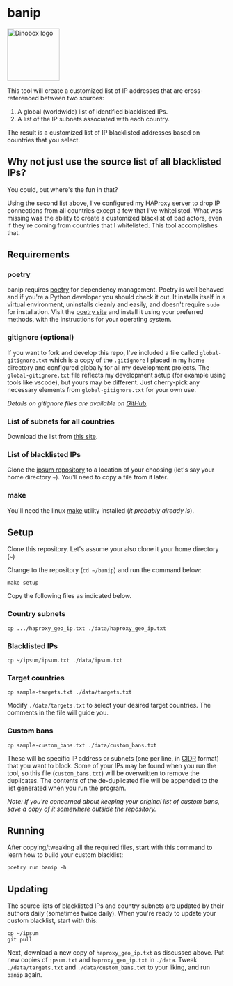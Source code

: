# banip

<img
src="https://drive.google.com/uc?export=view&id=1H04KVAA3ohH_dLXIrC0bXuJXDn3VutKc"
alt = "Dinobox logo" width="120"/>

This tool will create a customized list of IP addresses that are
cross-referenced between two sources:

1. A global (worldwide) list of identified blacklisted IPs.
2. A list of the IP subnets associated with each country.

The result is a customized list of IP blacklisted addresses based on
countries that you select.

## Why not just use the source list of all blacklisted IPs?

You could, but where's the fun in that?

Using the second list above, I've configured my HAProxy server to drop
IP connections from all countries except a few that I've whitelisted.
What was missing was the ability to create a customized blacklist of bad
actors, even if they're coming from countries that I whitelisted. This
tool accomplishes that.

## Requirements

### poetry

banip requires [poetry][def2] for dependency management. Poetry is well
behaved and if you're a Python developer you should check it out. It
installs itself in a virtual environment, uninstalls cleanly and easily,
and doesn't require `sudo` for installation. Visit the [poetry
site][def2] and install it using your preferred methods, with the
instructions for your operating system.

### gitignore (optional)

If you want to fork and develop this repo, I've included a file called
`global-gitignore.txt` which is a copy of the `.gitignore` I placed in
my home directory and configured globally for all my development
projects. The `global-gitignore.txt` file reflects my development setup
(for example using tools like vscode), but yours may be different. Just
cherry-pick any necessary elements from `global-gitignore.txt` for your
own use.

*Details on gitignore files are available on [GitHub][def3].*

### List of subnets for all countries

Download the list from [this site][def4].

### List of blacklisted IPs

Clone the [ipsum repository][def5] to a location of your choosing (let's
say your home directory `~`). You'll need to copy a file from it later.

### make

You'll need the linux [make][def6] utility installed (*it probably
already is*).

## Setup

Clone this repository. Let's assume your also clone it your home
directory (`~`)

Change to the repository (`cd ~/banip`) and run the command below:

```shell
make setup
```

Copy the following files as indicated below.

### Country subnets

```shell
cp .../haproxy_geo_ip.txt ./data/haproxy_geo_ip.txt
```

### Blacklisted IPs

```shell
cp ~/ipsum/ipsum.txt ./data/ipsum.txt
```

### Target countries

```shell
cp sample-targets.txt ./data/targets.txt
```

Modify `./data/targets.txt` to select your desired target countries. The
comments in the file will guide you.

### Custom bans

```shell
cp sample-custom_bans.txt ./data/custom_bans.txt
```

These will be specific IP address or subnets (one per line, in
[CIDR][def] format) that you want to block. Some of your IPs may be
found when you run the tool, so this file (`custom_bans.txt`) will be
overwritten to remove the duplicates. The contents of the de-duplicated
file will be appended to the list generated when you run the program.

*Note: If you're concerned about keeping your original list of custom
bans, save a copy of it somewhere outside the repository.*

## Running

After copying/tweaking all the required files, start with this command
to learn how to build your custom blacklist:

```shell
poetry run banip -h
```

## Updating

The source lists of blacklisted IPs and country subnets are updated by
their authors daily (sometimes twice daily). When you're ready to update
your custom blacklist, start with this:

```shell
cp ~/ipsum
git pull
```

Next, download a new copy of `haproxy_geo_ip.txt` as discussed above.
Put new copies of `ipsum.txt` and `haproxy_geo_ip.txt` in `./data`.
Tweak `./data/targets.txt` and `./data/custom_bans.txt` to your liking, and
run `banip` again.

[def]: https://aws.amazon.com/what-is/cidr/#:~:text=CIDR%20notation%20represents%20an%20IP,as%20192.168.1.0%2F22.
[def2]: https://python-poetry.org/
[def3]: https://docs.github.com/en/get-started/getting-started-with-git/ignoring-files
[def4]: https://wetmore.ca/ip/
[def5]: https://github.com/stamparm/ipsum
[def6]: https://man7.org/linux/man-pages/man1/make.1p.html
